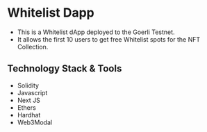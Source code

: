# Whitelist Dapp

- This is a Whitelist dApp deployed to the Goerli Testnet.
- It allows the first 10 users to get free Whitelist spots for the NFT Collection.

## Technology Stack & Tools

- Solidity
- Javascript
- Next JS
- Ethers
- Hardhat
- Web3Modal
